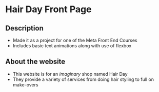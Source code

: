 Hair Day Front Page
==================

## Description
- Made it as a project for one of the Meta Front End Courses
- Includes basic text animations along with use of flexbox

## About the website
- This website is for an *imaginary* shop named Hair Day
- They provide a variety of services from doing hair styling to full on make-overs